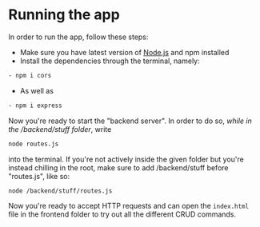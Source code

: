 # Running the app

In order to run the app, follow these steps:

- Make sure you have latest version of [Node.js](https://nodejs.org/en) and npm installed
- Install the dependencies through the terminal, namely:

```bash
- npm i cors
```

- As well as

```bash
- npm i express
```

Now you're ready to start the "backend server". In order to do so, _while in the /backend/stuff folder_, write

```bash
node routes.js
```

into the terminal. If you're not actively inside the given folder but you're instead chilling in the root, make sure to add /backend/stuff before "routes.js", like so:

```bash
node /backend/stuff/routes.js
```

Now you're ready to accept HTTP requests and can open the `index.html` file in the frontend folder to try out all the different CRUD commands.

